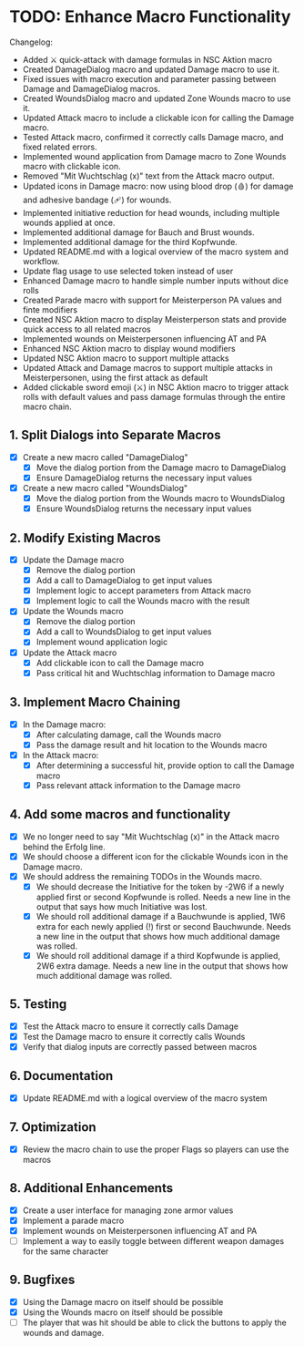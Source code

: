 # TODO: Enhance Macro Functionality

Changelog:
- Added ⚔️ quick-attack with damage formulas in NSC Aktion macro
- Created DamageDialog macro and updated Damage macro to use it.
- Fixed issues with macro execution and parameter passing between Damage and DamageDialog macros.
- Created WoundsDialog macro and updated Zone Wounds macro to use it.
- Updated Attack macro to include a clickable icon for calling the Damage macro.
- Tested Attack macro, confirmed it correctly calls Damage macro, and fixed related errors.
- Implemented wound application from Damage macro to Zone Wounds macro with clickable icon.
- Removed "Mit Wuchtschlag (x)" text from the Attack macro output.
- Updated icons in Damage macro: now using blood drop (🩸) for damage and adhesive bandage (🩹) for wounds.
- Implemented initiative reduction for head wounds, including multiple wounds applied at once.
- Implemented additional damage for Bauch and Brust wounds.
- Implemented additional damage for the third Kopfwunde.
- Updated README.md with a logical overview of the macro system and workflow.
- Update flag usage to use selected token instead of user
- Enhanced Damage macro to handle simple number inputs without dice rolls
- Created Parade macro with support for Meisterperson PA values and finte modifiers
- Created NSC Aktion macro to display Meisterperson stats and provide quick access to all related macros
- Implemented wounds on Meisterpersonen influencing AT and PA
- Enhanced NSC Aktion macro to display wound modifiers
- Updated NSC Aktion macro to support multiple attacks
- Updated Attack and Damage macros to support multiple attacks in Meisterpersonen, using the first attack as default
- Added clickable sword emoji (⚔️) in NSC Aktion macro to trigger attack rolls with default values and pass damage formulas through the entire macro chain.

## 1. Split Dialogs into Separate Macros
- [x] Create a new macro called "DamageDialog"
  - [x] Move the dialog portion from the Damage macro to DamageDialog
  - [x] Ensure DamageDialog returns the necessary input values
- [x] Create a new macro called "WoundsDialog"
  - [x] Move the dialog portion from the Wounds macro to WoundsDialog
  - [x] Ensure WoundsDialog returns the necessary input values

## 2. Modify Existing Macros
- [x] Update the Damage macro
  - [x] Remove the dialog portion
  - [x] Add a call to DamageDialog to get input values
  - [x] Implement logic to accept parameters from Attack macro
  - [x] Implement logic to call the Wounds macro with the result
- [x] Update the Wounds macro
  - [x] Remove the dialog portion
  - [x] Add a call to WoundsDialog to get input values
  - [x] Implement wound application logic
- [x] Update the Attack macro
  - [x] Add clickable icon to call the Damage macro
  - [x] Pass critical hit and Wuchtschlag information to Damage macro

## 3. Implement Macro Chaining
- [x] In the Damage macro:
  - [x] After calculating damage, call the Wounds macro
  - [x] Pass the damage result and hit location to the Wounds macro
- [x] In the Attack macro:
  - [x] After determining a successful hit, provide option to call the Damage macro
  - [x] Pass relevant attack information to the Damage macro

## 4. Add some macros and functionality
- [x] We no longer need to say "Mit Wuchtschlag (x)" in the Attack macro behind the Erfolg line.
- [x] We should choose a different icon for the clickable Wounds icon in the Damage macro.
- [x] We should address the remaining TODOs in the Wounds macro.
  - [x] We should decrease the Initiative for the token by -2W6 if a newly applied first or second Kopfwunde is rolled. Needs a new line in the output that says how much Initiative was lost.
  - [x] We should roll additional damage if a Bauchwunde is applied, 1W6 extra for each newly applied (!) first or second Bauchwunde. Needs a new line in the output that shows how much additional damage was rolled.
  - [x] We should roll additional damage if a third Kopfwunde is applied, 2W6 extra damage. Needs a new line in the output that shows how much additional damage was rolled.

## 5. Testing
- [x] Test the Attack macro to ensure it correctly calls Damage
- [x] Test the Damage macro to ensure it correctly calls Wounds
- [x] Verify that dialog inputs are correctly passed between macros

## 6. Documentation
- [x] Update README.md with a logical overview of the macro system

## 7. Optimization
- [x] Review the macro chain to use the proper Flags so players can use the macros

## 8. Additional Enhancements
- [x] Create a user interface for managing zone armor values
- [x] Implement a parade macro
- [x] Implement wounds on Meisterpersonen influencing AT and PA
- [ ] Implement a way to easily toggle between different weapon damages for the same character

## 9. Bugfixes
- [x] Using the Damage macro on itself should be possible
- [x] Using the Wounds macro on itself should be possible
- [ ] The player that was hit should be able to click the buttons to apply the wounds and damage.
